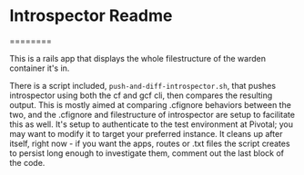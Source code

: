 # Introspector Readme
========

This is a rails app that displays the whole filestructure of the warden container it's in.

There is a script included, `push-and-diff-introspector.sh`, that pushes introspector using both the cf and gcf cli, then compares the resulting output. This is mostly aimed at comparing .cfignore behaviors between the two, and the .cfignore and filestructure of introspector are setup to facilitate this as well. It's setup to authenticate to the test environment at Pivotal; you may want to modify it to target your preferred instance. It cleans up after itself, right now - if you want the apps, routes or .txt files the script creates to persist long enough to investigate them, comment out the last block of the code.
